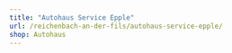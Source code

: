 ```yaml
---
title: "Autohaus Service Epple"
url: /reichenbach-an-der-fils/autohaus-service-epple/
shop: Autohaus
---
```

